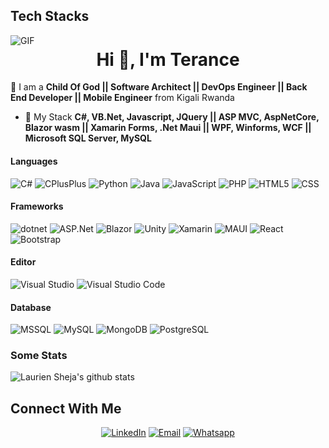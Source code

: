 ## Tech Stacks
<img align="left" alt="GIF" src="https://i.imgur.com/VpzdAVQ.gif" />


<h1 align="center">Hi 👋, I'm Terance</h1>

🔭 I am a **Child Of God || Software Architect || DevOps Engineer || Back End Developer || Mobile Engineer** from Kigali Rwanda

- 🌱 My Stack **C#, VB.Net, Javascript, JQuery || ASP MVC, AspNetCore, Blazor wasm || Xamarin Forms, .Net Maui || WPF, Winforms, WCF || Microsoft SQL Server, MySQL**


#### Languages
![C#](https://img.shields.io/badge/-CSharp-333333?style=flat&logo=csharp)
![CPlusPlus](https://img.shields.io/badge/-cplusplus-333333?style=flat&logo=cplusplus)
![Python](https://img.shields.io/badge/-Python-333333?style=flat&logo=python)
![Java](https://img.shields.io/badge/-Java-333333?style=flat&logo=oracle)
![JavaScript](https://img.shields.io/badge/-JavaScript-333333?style=flat&logo=javascript)
![PHP](https://img.shields.io/badge/-PHP-333333?style=flat&logo=php)
![HTML5](https://img.shields.io/badge/-HTML5-333333?style=flat&logo=HTML5)
![CSS](https://img.shields.io/badge/-CSS-333333?style=flat&logo=CSS3&logoColor=1572B6)



#### Frameworks
![dotnet](https://img.shields.io/badge/-dotnet-333333?style=flat&logo=dotnet)
![ASP.Net](https://img.shields.io/badge/-ASP.Net-333333?style=flat&logo=dotnet)
![Blazor](https://img.shields.io/badge/-Blazor-333333?style=flat&logo=Blazor)
![Unity](https://img.shields.io/badge/-Unity-333333?style=flat&logo=unity)
![Xamarin](https://img.shields.io/badge/-Xamarin-333333?style=flat&logo=Xamarin)
![MAUI](https://img.shields.io/badge/-MAUI-333333?style=flat&logo=dotnet)
![React](https://img.shields.io/badge/-React-333333?style=flat&logo=react)
![Bootstrap](https://img.shields.io/badge/-Bootstrap-333333?style=flat&logo=bootstrap&logoColor=563D7C)


#### Editor
![Visual Studio](https://img.shields.io/badge/-Visual%20Studio%20-333333?style=flat&logo=visual-studio&logoColor=purple)
![Visual Studio Code](https://img.shields.io/badge/-Visual%20Studio%20Code-333333?style=flat&logo=visual-studio-code&logoColor=007ACC)


#### Database
![MSSQL](https://img.shields.io/badge/Microsoft_SQL_Server-333333?style=flat&logo=microsoft-sql-server)
![MySQL](https://img.shields.io/badge/-MySQL-333333?style=flat&logo=mysql)
![MongoDB](https://img.shields.io/badge/-MongoDB-333333?style=flat&logo=mongodb)
![PostgreSQL](https://img.shields.io/badge/-PostgreSQL-333333?style=flat&logo=PostgreSQL)


### Some Stats
![Laurien Sheja's github stats](https://github-readme-stats.vercel.app/api?username=ntwalitera&show_icons=true&theme=radical)


## Connect With Me
<p align="center">
  <a href="https://www.linkedin.com/in/ntwali-terance-904963122/"><img alt="LinkedIn" src="https://img.shields.io/badge/LinkedIn-ntwalitera-dark?style=flat-square&logo=linkedin"></a>
  <a href="mailto:ntwalitera@gmail.com"><img alt="Email" src="https://img.shields.io/badge/Email-ntwalitera-dark?style=flat-square&logo=gmail"></a>
  <a href="https://api.whatsapp.com/send?phone=+250781607720&text=Hello%20Terance!"><img alt="Whatsapp" src="https://img.shields.io/badge/Whatsapp-ntwalitera-dark?style=flat-square&logo=whatsapp)"></a>
</p>
